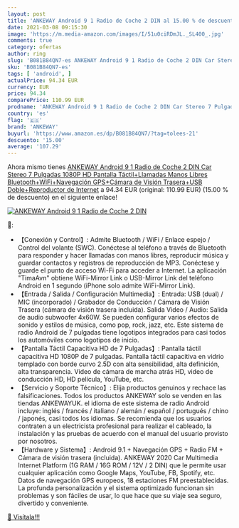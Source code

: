 ```yaml
---
layout: post
title: 'ANKEWAY Android 9 1 Radio de Coche 2 DIN al 15.00 % de descuento'
date: 2021-03-08 09:15:30
image: 'https://m.media-amazon.com/images/I/51u0ciRDmJL._SL400_.jpg'
comments: true
category: ofertas
author: ring
slug: 'B081B84QN7-es ANKEWAY Android 9 1 Radio de Coche 2 DIN Car Stereo 7...'
sku: 'B081B84QN7-es'
tags: [ 'android', ]
actualPrice: 94.34 EUR
currency: EUR
price: 94.34
comparePrice: 110.99 EUR
prodname: 'ANKEWAY Android 9 1 Radio de Coche 2 DIN Car Stereo 7 Pulgadas 1080P HD Pantalla Táctil+Llamadas Manos Libres Bluetooth+WiFi+Navegación GPS+Cámara de Visión Trasera+USB Doble+Reproductor de Internet'
country: 'es'
flag: '🇪🇸'
brand: 'ANKEWAY'
buyurl: 'https://www.amazon.es/dp/B081B84QN7/?tag=tolees-21'
descuento: '15.00'
average: '107.29'
---
```


Ahora mismo tienes [ANKEWAY Android 9 1 Radio de Coche 2 DIN Car Stereo 7 Pulgadas 1080P HD Pantalla Táctil+Llamadas Manos Libres Bluetooth+WiFi+Navegación GPS+Cámara de Visión Trasera+USB Doble+Reproductor de Internet](https://www.amazon.es/dp/B081B84QN7/?tag=tolees-21) a 94.34 EUR (original: 110.99 EUR) (15.00 %  de descuento) en el siguiente enlace!

[![ANKEWAY Android 9 1 Radio de Coche 2 DIN](https://m.media-amazon.com/images/I/51u0ciRDmJL._SL400_.jpg)](https://www.amazon.es/dp/B081B84QN7/?tag=tolees-21)

🔎:

- 【Conexión y Control】: Admite Bluetooth / WiFi / Enlace espejo / Control del volante (SWC). Conéctese al teléfono a través de Bluetooth para responder y hacer llamadas con manos libres, reproducir música y guardar contactos y registros de reproducción de MP3. Conéctese y guarde el punto de acceso Wi-Fi para acceder a Internet. La aplicación "TimaAvn" obtiene WiFi-Mirror Link o USB-Mirror Link del teléfono Android en 1 segundo (iPhone solo admite WiFi-Mirror Link).
- 【Entrada / Salida / Configuración Multimedia】: Entrada: USB (dual) / MIC (incorporado) / Grabador de Conducción / Cámara de Visión Trasera (cámara de visión trasera incluida). Salida Video / Audio: Salida de audio subwoofer 4x60W. Se pueden configurar varios efectos de sonido y estilos de música, como pop, rock, jazz, etc. Este sistema de radio Android de 7 pulgadas tiene logotipos integrados para casi todos los automóviles como logotipos de inicio.
- 【Pantalla Táctil Capacitiva HD de 7 Pulgadas】: Pantalla táctil capacitiva HD 1080P de 7 pulgadas. Pantalla táctil capacitiva en vidrio templado con borde curvo 2.5D con alta sensibilidad, alta definición, alta transparencia. Video de cámara de marcha atrás HD, video de conducción HD, HD película, YouTube, etc.
- 【Servicio y Soporte Técnico】: Elija productos genuinos y rechace las falsificaciones. Todos los productos ANKEWAY solo se venden en las tiendas ANKEWAYUK. el idioma de este sistema de radio Android incluye: inglés / francés / italiano / alemán / español / portugués / chino / japonés, casi todos los idiomas. Se recomienda que los usuarios contraten a un electricista profesional para realizar el cableado, la instalación y las pruebas de acuerdo con el manual del usuario provisto por nosotros.
- 【Hardware y Sistema】: Android 9.1 + Navegación GPS + Radio FM + Cámara de visión trasera (incluida). ANKEWAY 2020 Car Multimedia Internet Platform (1G RAM / 16G ROM / 12V / 2 DIN) que le permite usar cualquier aplicación como Google Maps, YouTube, FB, Spotify, etc. Datos de navegación GPS europeos, 18 estaciones FM preestablecidas. La profunda personalización y el sistema optimizado funcionan sin problemas y son fáciles de usar, lo que hace que su viaje sea seguro, divertido y conveniente.

[🛒 Visítala!!!](https://www.amazon.es/dp/B081B84QN7/?tag=tolees-21)
